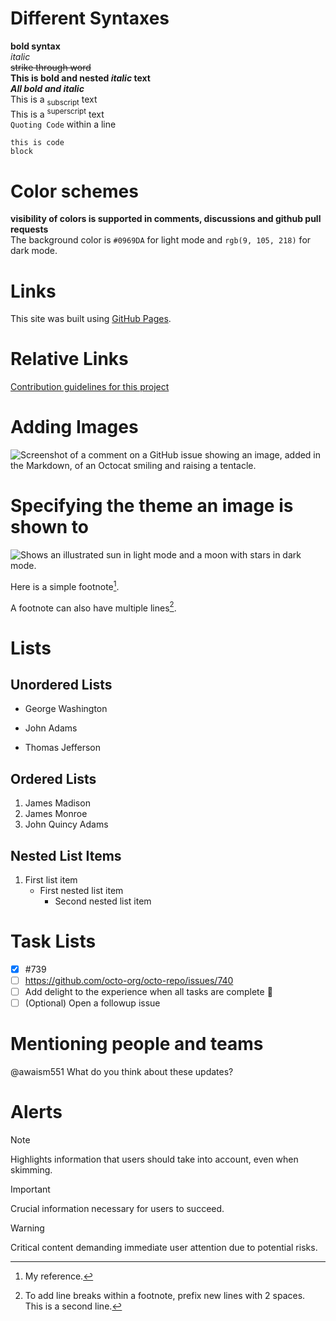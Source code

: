 # Different Syntaxes
**bold syntax**  
*italic*  
~~strike  through word~~  
**This is bold and nested _italic_ text**  
***All bold and italic***  
This is a <sub>subscript</sub> text  
This is a <sup>superscript</sup> text  
`Quoting Code` within a line  
```
this is code
block
```
# Color schemes
**visibility of colors is supported in comments, discussions and github pull requests**  
The background color is `#0969DA` for light mode and `rgb(9, 105, 218)` for dark mode.  
# Links
This site was built using [GitHub Pages](https://pages.github.com/).  
# Relative Links
[Contribution guidelines for this project](docs/CONTRIBUTING.md)  
# Adding Images
![Screenshot of a comment on a GitHub issue showing an image, added in the Markdown, of an Octocat smiling and raising a tentacle.](https://myoctocat.com/assets/images/base-octocat.svg)
# Specifying the theme an image is shown to
<picture>
  <source media="(prefers-color-scheme: dark)" srcset="https://user-images.githubusercontent.com/25423296/163456776-7f95b81a-f1ed-45f7-b7ab-8fa810d529fa.png">
  <source media="(prefers-color-scheme: light)" srcset="https://user-images.githubusercontent.com/25423296/163456779-a8556205-d0a5-45e2-ac17-42d089e3c3f8.png">
  <img alt="Shows an illustrated sun in light mode and a moon with stars in dark mode." src="https://user-images.githubusercontent.com/25423296/163456779-a8556205-d0a5-45e2-ac17-42d089e3c3f8.png">
</picture>  

Here is a simple footnote[^1].

A footnote can also have multiple lines[^2].

# Lists  
## Unordered Lists  
- George Washington  
* John Adams  
+ Thomas Jefferson  
## Ordered Lists  
1. James Madison  
1. James Monroe  
1. John Quincy Adams  
## Nested List Items  
1. First list item  
   - First nested list item  
     - Second nested list item  

# Task Lists
- [x] #739
- [ ] https://github.com/octo-org/octo-repo/issues/740
- [ ] Add delight to the experience when all tasks are complete :tada:
- [ ] \(Optional) Open a followup issue

# Mentioning people and teams
@awaism551 What do you think about these updates?



[^1]: My reference.
[^2]: To add line breaks within a footnote, prefix new lines with 2 spaces.  
  This is a second line.  

# Alerts
> [!NOTE]
> Highlights information that users should take into account, even when skimming.

> [!IMPORTANT]
> Crucial information necessary for users to succeed.

> [!WARNING]
> Critical content demanding immediate user attention due to potential risks.

